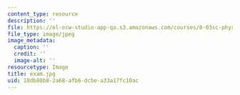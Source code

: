 ```yaml
---
content_type: resource
description: ''
file: https://ol-ocw-studio-app-qa.s3.amazonaws.com/courses/8-03sc-physics-iii-vibrations-and-waves-fall-2016/18db80b82a68afb6dcbea33a17fc10ac_exam.jpg
file_type: image/jpeg
image_metadata:
  caption: ''
  credit: ''
  image-alt: ''
resourcetype: Image
title: exam.jpg
uid: 18db80b8-2a68-afb6-dcbe-a33a17fc10ac
---
```

